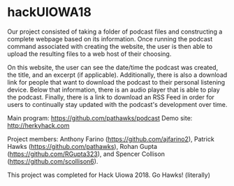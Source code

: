 # hackUIOWA18
Our project consisted of taking a folder of podcast files and constructing a complete webpage based on its information. Once running the podcast command associated with creating the website, the user is then able to upload the resulting files to a web host of their choosing. 

On this website, the user can see the date/time the podcast was created, the title, and an excerpt (if applicable). Additionally, there is also a download link for people that want to download the podcast to their personal listening device. Below that information, there is an audio player that is able to play the podcast. Finally, there is a link to download an RSS Feed in order for users to continually stay updated with the podcast's development over time.

Main program: https://github.com/pathawks/podcast
Demo site: http://herkyhack.com

Project members: Anthony Farino (https://github.com/ajfarino2), Patrick Hawks (https://github.com/pathawks), Rohan Gupta (https://github.com/RGupta323), and Spencer Collison (https://github.com/scollison6). 

This project was completed for Hack Uiowa 2018. Go Hawks! (literally)


